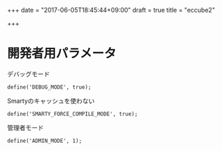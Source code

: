 +++
date = "2017-06-05T18:45:44+09:00"
draft = true
title = "eccube2"

+++

# 開発者用パラメータ

デバッグモード

```
define('DEBUG_MODE', true);
```

Smartyのキャッシュを使わない

```
define('SMARTY_FORCE_COMPILE_MODE', true);
```

管理者モード

```
define('ADMIN_MODE', 1);
```

